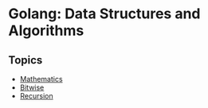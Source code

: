 # Golang: Data Structures and Algorithms

## Topics
- [Mathematics](https://github.com/soumayg9673/golang-data-structures-and-algorithms/tree/main/math)
- [Bitwise](https://github.com/soumayg9673/golang-data-structures-and-algorithms/tree/main/bitwise)
- [Recursion](https://github.com/soumayg9673/golang-data-structures-and-algorithms/tree/main/recursion)